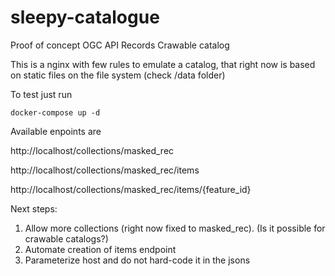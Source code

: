 # sleepy-catalogue

Proof of concept OGC API Records Crawable catalog

This is a nginx with few rules to emulate a catalog, that right now is based on static files on the file system (check /data folder)

To test just run

`docker-compose up -d`

Available enpoints are 

http://localhost/collections/masked_rec

http://localhost/collections/masked_rec/items

http://localhost/collections/masked_rec/items/{feature_id}

Next steps:

1. Allow more collections (right now fixed to masked_rec). (Is it possible for crawable catalogs?)
2. Automate creation of items endpoint
3. Parameterize host and do not hard-code it in the jsons

